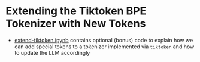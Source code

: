 # Extending the Tiktoken BPE Tokenizer with New Tokens

- [extend-tiktoken.ipynb](extend-tiktoken.ipynb) contains optional (bonus) code to explain how we can add special tokens to a tokenizer implemented via `tiktoken` and how to update the LLM accordingly